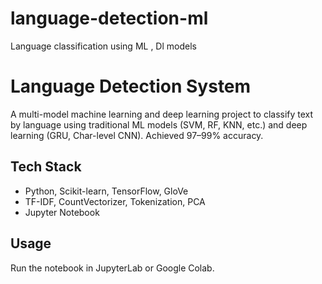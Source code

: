 # language-detection-ml
Language classification using ML , Dl models 
# Language Detection System

A multi-model machine learning and deep learning project to classify text by language using traditional ML models (SVM, RF, KNN, etc.) and deep learning (GRU, Char-level CNN). Achieved 97–99% accuracy.

## Tech Stack
- Python, Scikit-learn, TensorFlow, GloVe
- TF-IDF, CountVectorizer, Tokenization, PCA
- Jupyter Notebook

## Usage
Run the notebook in JupyterLab or Google Colab.
